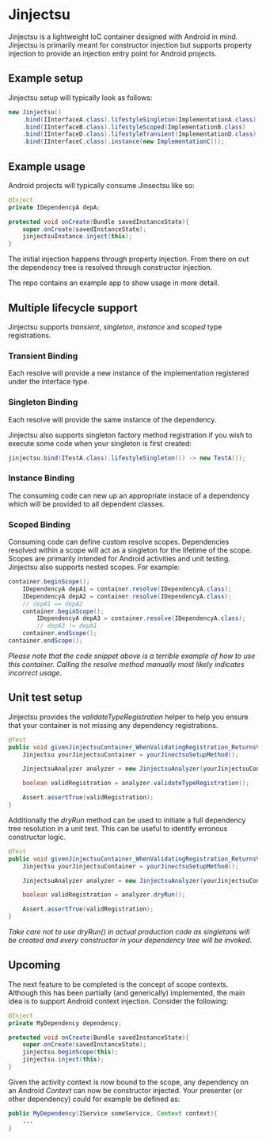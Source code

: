 # Jinjectsu
Jinjectsu is a lightweight IoC container designed with Android in mind.
Jinjectsu is primarily meant for constructor injection but supports property injection to provide an injection entry point for Android projects.

## Example setup
Jinjectsu setup will typically look as follows:

```Java
new Jinjectsu()
    .bind(IInterfaceA.class).lifestyleSingleton(ImplementationA.class)
    .bind(IInterfaceB.class).lifestyleScoped(ImplementationB.class)
    .bind(IInterfaceD.class).lifestyleTransient(ImplementationD.class)
    .bind(IInterfaceC.class).instance(new ImplementationC());
```

## Example usage

Android projects will typically consume Jinsectsu like so:
```Java
@Inject
private IDependencyA depA;

protected void onCreate(Bundle savedInstanceState){
    super.onCreate(savedInstanceState);
    jinjectsuInstance.inject(this);
}
```
The initial injection happens through property injection. From there on out the dependency tree is resolved through constructor injection.

The repo contains an example app to show usage in more detail.

## Multiple lifecycle support
Jinjectsu supports *transient*, *singleton*, *instance* and *scoped* type registrations.

### Transient Binding
Each resolve will provide a new instance of the implementation registered under the interface type.

### Singleton Binding
Each resolve will provide the same instance of the dependency.

Jinjectsu also supports singleton factory method registration if you wish to execute some code when your singleton is first created:
```Java
jinjectsu.bind(ITestA.class).lifestyleSingleton(() -> new TestA());
```

### Instance Binding
The consuming code can new up an appropriate instace of a dependency which  will be provided to all dependent classes.

### Scoped Binding
Consuming code can define custom resolve scopes. Dependencies resolved within a scope will act as a singleton for the lifetime of the scope.
Scopes are primarily intended for Android activities and unit testing.
Jinjectsu also supports nested scopes. For example:

```Java
container.beginScope();
    IDependencyA depA1 = container.resolve(IDependencyA.class);
    IDependencyA depA2 = container.resolve(IDependencyA.class);
    // depA1 == depA2
    container.beginScope();
        IDependencyA depA3 = container.resolve(IDependencyA.class);
        // depA3 != depA1
    container.endScope();
container.endScope();
```
*Please note that the code snippet above is a terrible example of how to use this container. Calling the resolve method manually most likely indicates incorrect usage.*

## Unit test setup
Jinjectsu provides the *validateTypeRegistration* helper to help you ensure that your container is not missing any dependency registrations.

```Java
@Test
public void givenJinjectsuContainer_WhenValidatingRegistration_ReturnsValid() {
    Jinjectsu yourJinjectsuContainer = yourJinectsuSetupMethod();

    JinjectsuAnalyzer analyzer = new JinjectsuAnalyzer(yourJinjectsuContainer);

    boolean validRegistration = analyzer.validateTypeRegistration();

    Assert.assertTrue(validRegistration);
}
```

Additionally the *dryRun* method can be used to initiate a full dependency tree resolution in a unit test. This can be useful to identify erronous constructor logic.
```Java
@Test
public void givenJinjectsuContainer_WhenValidatingRegistration_ReturnsValid() {
    Jinjectsu yourJinjectsuContainer = yourJinectsuSetupMethod();

    JinjectsuAnalyzer analyzer = new JinjectsuAnalyzer(yourJinjectsuContainer);

    boolean validRegistration = analyzer.dryRun();

    Assert.assertTrue(validRegistration);
}
```
*Take care not to use dryRun() in actual production code as singletons will be created and every constructor in your dependency tree will be invoked.*

## Upcoming
The next feature to be completed is the concept of scope contexts. Although this has been partially (and generically) implemented, the main idea is to support Android context injection. Consider the following:

```Java
@Inject
private MyDependency dependency;

protected void onCreate(Bundle savedInstanceState){
    super.onCreate(savedInstanceState);
    jinjectsu.beginScope(this);
    jinjectsu.inject(this);
}
```

Given the activity context is now bound to the scope, any dependency on an Android *Context* can now be constructor injected. Your presenter (or other dependency) could for example be defined as:

```Java
public MyDependency(IService someService, Context context){
    ...
}
```

